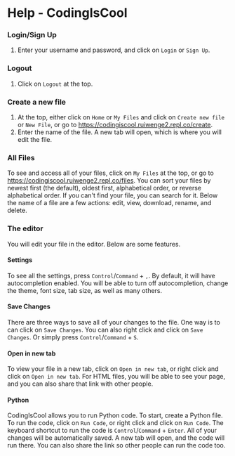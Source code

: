Help - CodingIsCool
======

### Login/Sign Up
1. Enter your username and password, and click on `Login` or `Sign Up`.

### Logout
1. Click on `Logout` at the top.

### Create a new file
1. At the top, either click on `Home` or `My Files` and click on `Create new file` or `New File`, or go to https://codingiscool.ruiwenge2.repl.co/create.
2. Enter the name of the file. A new tab will open, which is where you will edit the file.

### All Files
To see and access all of your files, click on `My Files` at the top, or go to https://codingiscool.ruiwenge2.repl.co/files. You can sort your files by newest first (the default), oldest first, alphabetical order, or reverse alphabetical order. If you can't find your file, you can search for it. Below the name of a file are a few actions: edit, view, download, rename, and delete.

### The editor
You will edit your file in the editor. Below are some features.
#### Settings
To see all the settings, press `Control`/`Command` + `,`. By default, it will have autocompletion enabled. You will be able to turn off autocompletion, change the theme, font size, tab size, as well as many others.
#### Save Changes
There are three ways to save all of your changes to the file. One way is to can click on `Save Changes`. You can also right click and click on `Save Changes`. Or simply press `Control`/`Command` + `S`.
#### Open in new tab
To view your file in a new tab, click on `Open in new tab`, or right click and click on `Open in new tab`. For HTML files, you will be able to see your page, and you can also share that link with other people.
#### Python
CodingIsCool allows you to run Python code. To start, create a Python file. To run the code, click on `Run Code`, or right click and click on `Run Code`. The keyboard shortcut to run the code is `Control`/`Command` + `Enter`. All of your changes will be automatically saved. A new tab will open, and the code will run there. You can also share the link so other people can run the code too.